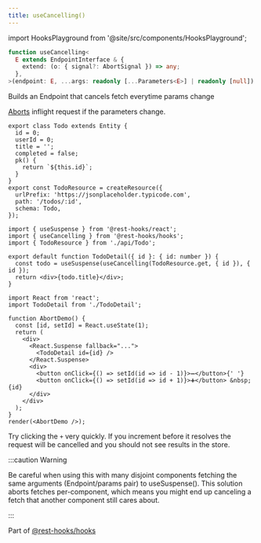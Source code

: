 ```yaml
---
title: useCancelling()
---
```


import HooksPlayground from '@site/src/components/HooksPlayground';

<head>
  <title>useCancelling() - Declarative fetch aborting</title>
</head>

```typescript
function useCancelling<
  E extends EndpointInterface & {
    extend: (o: { signal?: AbortSignal }) => any;
  },
>(endpoint: E, ...args: readonly [...Parameters<E>] | readonly [null]): E {
```

Builds an Endpoint that cancels fetch everytime params change

[Aborts](https://developer.mozilla.org/en-US/docs/Web/API/AbortController) inflight request if the parameters change.

<HooksPlayground>

```tsx title="api/Todo.ts" collapsed
export class Todo extends Entity {
  id = 0;
  userId = 0;
  title = '';
  completed = false;
  pk() {
    return `${this.id}`;
  }
}
export const TodoResource = createResource({
  urlPrefix: 'https://jsonplaceholder.typicode.com',
  path: '/todos/:id',
  schema: Todo,
});
```

```tsx title="TodoDetail.tsx" {6}
import { useSuspense } from '@rest-hooks/react';
import { useCancelling } from '@rest-hooks/hooks';
import { TodoResource } from './api/Todo';

export default function TodoDetail({ id }: { id: number }) {
  const todo = useSuspense(useCancelling(TodoResource.get, { id }), { id });
  return <div>{todo.title}</div>;
}
```

```tsx title="Demo" collapsed
import React from 'react';
import TodoDetail from './TodoDetail';

function AbortDemo() {
  const [id, setId] = React.useState(1);
  return (
    <div>
      <React.Suspense fallback="...">
        <TodoDetail id={id} />
      </React.Suspense>
      <div>
        <button onClick={() => setId(id => id - 1)}>➖</button>{' '}
        <button onClick={() => setId(id => id + 1)}>➕</button> &nbsp;{id}
      </div>
    </div>
  );
}
render(<AbortDemo />);
```

</HooksPlayground>

Try clicking the `+` very quickly. If you increment before it resolves the request will be cancelled and you should
not see results in the store.

:::caution Warning

Be careful when using this with many disjoint components fetching the same
arguments (Endpoint/params pair) to useSuspense(). This solution aborts fetches per-component,
which means you might end up canceling a fetch that another component still cares about.

:::

Part of [@rest-hooks/hooks](https://www.npmjs.com/package/@rest-hooks/hooks)
